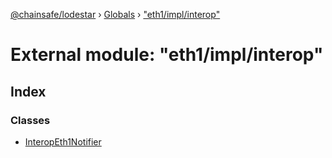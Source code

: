 [@chainsafe/lodestar](../README.md) › [Globals](../globals.md) › ["eth1/impl/interop"](_eth1_impl_interop_.md)

# External module: "eth1/impl/interop"

## Index

### Classes

* [InteropEth1Notifier](../classes/_eth1_impl_interop_.interopeth1notifier.md)
